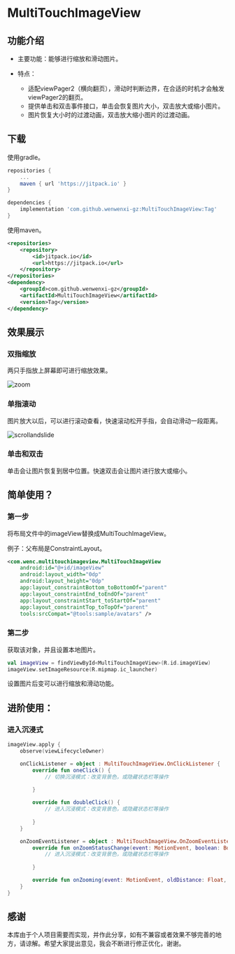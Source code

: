 # MultiTouchImageView
## 功能介绍

- 主要功能：能够进行缩放和滑动图片。

- 特点：
  - 适配viewPager2（横向翻页），滑动时判断边界，在合适的时机才会触发viewPager2的翻页。
  - 提供单击和双击事件接口，单击会恢复图片大小，双击放大或缩小图片。
  - 图片恢复大小时的过渡动画，双击放大缩小图片的过渡动画。

## 下载

使用gradle。

```groovy
repositories {
	...
	maven { url 'https://jitpack.io' }
}

dependencies {
    implementation 'com.github.wenwenxi-gz:MultiTouchImageView:Tag'
}
```

使用maven。

```xml
<repositories>
	<repository>
	    <id>jitpack.io</id>
	    <url>https://jitpack.io</url>
	</repository>
</repositories>
<dependency>
	<groupId>com.github.wenwenxi-gz</groupId>
	<artifactId>MultiTouchImageView</artifactId>
	<version>Tag</version>
</dependency>
```

## 效果展示

### 双指缩放

两只手指放上屏幕即可进行缩放效果。

![zoom](readmeRes/zoom.gif)

### 单指滚动

图片放大以后，可以进行滚动查看，快速滚动松开手指，会自动滑动一段距离。

![scrollandslide](readmeRes/scrollandslide.gif)

### 单击和双击

单击会让图片恢复到居中位置。快速双击会让图片进行放大或缩小。

## 简单使用？

### 第一步

将布局文件中的imageView替换成MultiTouchImageView。

例子：父布局是ConstraintLayout。

```xml
<com.wenc.multitouchimageview.MultiTouchImageView
    android:id="@+id/imageView"
    android:layout_width="0dp"
    android:layout_height="0dp"
    app:layout_constraintBottom_toBottomOf="parent"
    app:layout_constraintEnd_toEndOf="parent"
    app:layout_constraintStart_toStartOf="parent"
    app:layout_constraintTop_toTopOf="parent"
    tools:srcCompat="@tools:sample/avatars" />
```

### 第二步

获取该对象，并且设置本地图片。

```kotlin
val imageView = findViewById<MultiTouchImageView>(R.id.imageView)
imageView.setImageResource(R.mipmap.ic_launcher)
```

设置图片后变可以进行缩放和滑动功能。

## 进阶使用：

### 进入沉浸式

```kotlin
imageView.apply {
    observe(viewLifecycleOwner)

    onClickListener = object : MultiTouchImageView.OnClickListener {
        override fun oneClick() {
            // 切换沉浸模式：改变背景色，或隐藏状态栏等操作
            
        }

        override fun doubleClick() {
            // 进入沉浸模式：改变背景色，或隐藏状态栏等操作
            
        }
    }

    onZoomEventListener = object : MultiTouchImageView.OnZoomEventListener {
        override fun onZoomStatusChange(event: MotionEvent, boolean: Boolean) {
            // 进入沉浸模式：改变背景色，或隐藏状态栏等操作
            
        }

        override fun onZooming(event: MotionEvent, oldDistance: Float, newDistance: Float) {}
    }
}
```

## 感谢

本库由于个人项目需要而实现，并作此分享，如有不兼容或者效果不够完善的地方，请谅解。希望大家提出意见，我会不断进行修正优化，谢谢。
